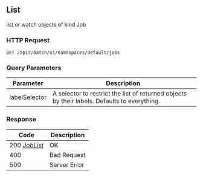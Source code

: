 List
---------------------------------
list or watch objects of kind Job

### HTTP Request

`GET /apis/batch/v1/namespaces/default/jobs`

### Query Parameters

| Parameter | Description |
| --- | --- |
| labelSelector | A selector to restrict the list of returned objects by their labels. Defaults to everything. |

### Response

| Code | Description |
| --- | --- |
| 200 _[JobList](index.md#joblist)_ | OK |
| 400 | Bad Request |
| 500 | Server Error |
